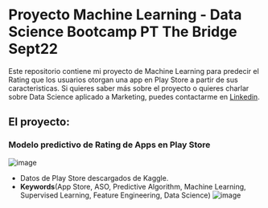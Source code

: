 # Proyecto Machine Learning - Data Science Bootcamp PT The Bridge Sept22
 
Este repositorio contiene mi proyecto de Machine Learning para predecir el Rating que los usuarios otorgan una app en Play Store a partir de sus caracteristicas.
Si quieres saber más sobre el proyecto o quieres charlar sobre Data Science aplicado a Marketing, puedes contactarme en [Linkedin](https://es.linkedin.com/in/victorbandin/es).
 
## El proyecto:

###  Modelo predictivo de Rating de Apps en Play Store
![image](https://github.com/Vbandin/EDA_Victor_Bandin/imgs/Remittances_Received_1992_2008_Low_Income_Economies.png?raw=true)
* Datos de Play Store descargados de Kaggle. 
* **Keywords**(App Store, ASO, Predictive Algorithm, Machine Learning, Supervised Learning, Feature Engineering, Data Science)
![image](https://github.com/Vbandin/EDA_Victor_Bandin/imgs/hist_Deposit_Money_Bank_Assets_to_Central_Banks.png?raw=true)